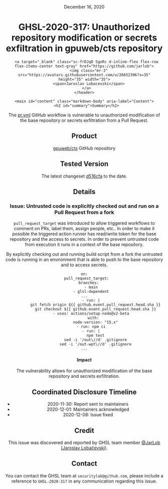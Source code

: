 <header class="post-header d-block mb-6">
      <div class="date text-mono f5 my-3">December 16, 2020</div>
      <h1 class="my-2 h00-mktg lh-condensed">GHSL-2020-317: Unauthorized repository modification or secrets exfiltration in gpuweb/cts repository</h1>

      
      
      
      
      

      

      <a target="_blank" class="sc-frDJqD SgxRc d-inline-flex flex-row flex-items-center text-gray" href="https://github.com/jarlob">
        <img class="mr-3" src="https://avatars.githubusercontent.com/u/26652396?s=35" height="35" width="35">
        <span>Jaroslav Lobacevski</span>
      </a>
    </header>

    <main id="content" class="markdown-body" aria-label="Content">
      <h2 id="summary">Summary</h2>

<p>The <a href="https://github.com/gpuweb/cts/blob/main/.github/workflows/pr.yml">pr.yml</a> GitHub workflow is vulnerable to unauthorized modification of the base repository or secrets exfiltration from a Pull Request.</p>

<h2 id="product">Product</h2>

<p><a href="https://github.com/gpuweb/cts">gpuweb/cts</a> GitHub repository</p>

<h2 id="tested-version">Tested Version</h2>

<p>The latest changeset <a href="https://github.com/gpuweb/cts/blob/d516cfa8fe73f31b7c788e6b182360b843d52587/.github/workflows/pr.yml">d516cfa</a> to the date.</p>

<h2 id="details">Details</h2>

<h3 id="issue-untrusted-code-is-explicitly-checked-out-and-run-on-a-pull-request-from-a-fork">Issue: Untrusted code is explicitly checked out and run on a Pull Request from a fork</h3>

<p><code class="language-plaintext highlighter-rouge">pull_request_target</code> was introduced to allow triggered workflows to comment on PRs, label them, assign people, etc.. In order to make it possible the triggered action runner has read/write token for the base repository and the access to secrets. In order to prevent untrusted code from execution it runs in a context of the base repository.</p>

<p>By explicitly checking out and running build script from a fork the untrusted code is running in an environment that is able to push to the base repository and to access secrets.</p>

<div class="language-yaml highlighter-rouge"><div class="highlight"><pre class="highlight"><code><span class="na">on</span><span class="pi">:</span>
  <span class="na">pull_request_target</span><span class="pi">:</span>
    <span class="na">branches</span><span class="pi">:</span>
      <span class="pi">-</span> <span class="s">main</span>
      <span class="pi">-</span> <span class="s">glsl-dependent</span>
<span class="nn">...</span>
      <span class="pi">-</span> <span class="na">run</span><span class="pi">:</span> <span class="pi">|</span>
          <span class="s">git fetch origin ${{ github.event.pull_request.head.sha }}</span>
          <span class="s">git checkout ${{ github.event.pull_request.head.sha }}</span>
      <span class="pi">-</span> <span class="na">uses</span><span class="pi">:</span> <span class="s">actions/setup-node@v2-beta</span>
        <span class="na">with</span><span class="pi">:</span>
          <span class="na">node-version</span><span class="pi">:</span> <span class="s2">"</span><span class="s">15.x"</span>
      <span class="pi">-</span> <span class="na">run</span><span class="pi">:</span> <span class="s">npm ci</span>
      <span class="pi">-</span> <span class="na">run</span><span class="pi">:</span> <span class="pi">|</span>
          <span class="s">npm test</span>
          <span class="s">sed -i '/out\//d' .gitignore</span>
          <span class="s">sed -i '/out-wpt\//d' .gitignore</span>
<span class="s">...</span>
</code></pre></div></div>

<h4 id="impact">Impact</h4>

<p>The vulnerability allows for unauthorized modification of the base repository and secrets exfiltration.</p>

<h2 id="coordinated-disclosure-timeline">Coordinated Disclosure Timeline</h2>

<ul>
  <li>2020-11-30: Report sent to maintainers</li>
  <li>2020-12-01: Maintainers acknowledged</li>
  <li>2020-12-08: Issue fixed</li>
</ul>

<h2 id="credit">Credit</h2>

<p>This issue was discovered and reported by GHSL team member <a href="https://github.com/JarLob">@JarLob (Jaroslav Lobačevski)</a>.</p>

<h2 id="contact">Contact</h2>

<p>You can contact the GHSL team at <code class="language-plaintext highlighter-rouge">securitylab@github.com</code>, please include a reference to <code class="language-plaintext highlighter-rouge">GHSL-2020-317</code> in any communication regarding this issue.</p>

   